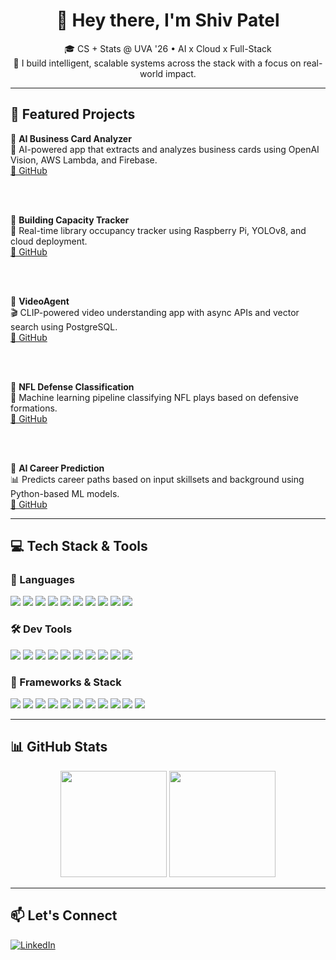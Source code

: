 <h1 align="center">👋 Hey there, I'm Shiv Patel</h1>

<p align="center">
  🎓 CS + Stats @ UVA '26 • AI x Cloud x Full-Stack  
  <br>
  🧠 I build intelligent, scalable systems across the stack with a focus on real-world impact.
</p>

---

## 🚀 Featured Projects

<p align="left">

🔹 <strong>AI Business Card Analyzer</strong>  
🪪 AI-powered app that extracts and analyzes business cards using OpenAI Vision, AWS Lambda, and Firebase.  
<a href="https://github.com/shivpatel0812/ai_business_analyzer">🔗 GitHub</a>

<br><br>

🔹 <strong>Building Capacity Tracker</strong>  
🏢 Real-time library occupancy tracker using Raspberry Pi, YOLOv8, and cloud deployment.  
<a href="https://github.com/shivpatel0812/Building_Cap_Track">🔗 GitHub</a>

<br><br>

🔹 <strong>VideoAgent</strong>  
🎬 CLIP-powered video understanding app with async APIs and vector search using PostgreSQL.  
<a href="https://github.com/shivpatel0812/videoagent">🔗 GitHub</a>

<br><br>

🔹 <strong>NFL Defense Classification</strong>  
🏈 Machine learning pipeline classifying NFL plays based on defensive formations.  
<a href="https://github.com/shivpatel0812/NFLDefenseClassification">🔗 GitHub</a>

<br><br>

🔹 <strong>AI Career Prediction</strong>  
📊 Predicts career paths based on input skillsets and background using Python-based ML models.  
<a href="https://github.com/shivpatel0812/AICareerPrediction">🔗 GitHub</a>

</p>

---

## 💻 Tech Stack & Tools

### 🧠 Languages  
<img src="https://img.shields.io/badge/-Java-informational?style=flat&logo=java&logoColor=white&color=007396"/>
<img src="https://img.shields.io/badge/-Python-informational?style=flat&logo=python&logoColor=white&color=3776AB"/>
<img src="https://img.shields.io/badge/-R-informational?style=flat&logo=r&logoColor=white&color=276DC3"/>
<img src="https://img.shields.io/badge/-SQL-informational?style=flat&logo=mysql&logoColor=white&color=4479A1"/>
<img src="https://img.shields.io/badge/-JavaScript-informational?style=flat&logo=javascript&logoColor=white&color=F7DF1E"/>
<img src="https://img.shields.io/badge/-TypeScript-informational?style=flat&logo=typescript&logoColor=white&color=3178C6"/>
<img src="https://img.shields.io/badge/-C-informational?style=flat&logo=c&logoColor=white&color=A8B9CC"/>
<img src="https://img.shields.io/badge/-C++-informational?style=flat&logo=c%2B%2B&logoColor=white&color=00599C"/>
<img src="https://img.shields.io/badge/-HTML5-informational?style=flat&logo=html5&logoColor=white&color=E34F26"/>
<img src="https://img.shields.io/badge/-CSS3-informational?style=flat&logo=css3&logoColor=white&color=1572B6"/>

### 🛠️ Dev Tools  
<img src="https://img.shields.io/badge/-React-informational?style=flat&logo=react&logoColor=white&color=61DAFB"/>
<img src="https://img.shields.io/badge/-React_Native-informational?style=flat&logo=react&logoColor=white&color=61DAFB"/>
<img src="https://img.shields.io/badge/-GitHub-informational?style=flat&logo=github&logoColor=white&color=181717"/>
<img src="https://img.shields.io/badge/-AWS-informational?style=flat&logo=amazonaws&logoColor=white&color=FF9900"/>
<img src="https://img.shields.io/badge/-Google_Cloud-informational?style=flat&logo=googlecloud&logoColor=white&color=4285F4"/>
<img src="https://img.shields.io/badge/-Azure-informational?style=flat&logo=microsoftazure&logoColor=white&color=0078D4"/>
<img src="https://img.shields.io/badge/-Docker-informational?style=flat&logo=docker&logoColor=white&color=2496ED"/>
<img src="https://img.shields.io/badge/-OpenAI_API-informational?style=flat&logo=openai&logoColor=white&color=412991"/>
<img src="https://img.shields.io/badge/-LangChain-informational?style=flat&color=0A192F"/>
<img src="https://img.shields.io/badge/-Gradle-informational?style=flat&logo=gradle&logoColor=white&color=02303A"/>

### 🧱 Frameworks & Stack  
<img src="https://img.shields.io/badge/-Node.js-informational?style=flat&logo=node.js&logoColor=white&color=339933"/>
<img src="https://img.shields.io/badge/-Express.js-informational?style=flat&logo=express&logoColor=white&color=000000"/>
<img src="https://img.shields.io/badge/-FastAPI-informational?style=flat&logo=fastapi&logoColor=white&color=009688"/>
<img src="https://img.shields.io/badge/-Next.js-informational?style=flat&logo=next.js&logoColor=white&color=000000"/>
<img src="https://img.shields.io/badge/-Vite-informational?style=flat&logo=vite&logoColor=white&color=646CFF"/>
<img src="https://img.shields.io/badge/-TailwindCSS-informational?style=flat&logo=tailwindcss&logoColor=white&color=38B2AC"/>
<img src="https://img.shields.io/badge/-PostgreSQL-informational?style=flat&logo=postgresql&logoColor=white&color=336791"/>
<img src="https://img.shields.io/badge/-MongoDB-informational?style=flat&logo=mongodb&logoColor=white&color=47A248"/>
<img src="https://img.shields.io/badge/-JUnit-informational?style=flat&logo=java&logoColor=white&color=25A162"/>
<img src="https://img.shields.io/badge/-pytest-informational?style=flat&logo=python&logoColor=white&color=3776AB"/>
<img src="https://img.shields.io/badge/-Playwright-informational?style=flat&logo=microsoft&logoColor=white&color=40B5A4"/>

---

## 📊 GitHub Stats

<p align="center">
  <img src="https://github-readme-stats.vercel.app/api?username=shivpatel0812&show_icons=true&theme=github_dark" height="170"/>
  <img src="https://github-readme-stats.vercel.app/api/top-langs/?username=shivpatel0812&layout=compact&theme=github_dark" height="170"/>
</p>

---

## 📫 Let's Connect

[![LinkedIn](https://img.shields.io/badge/-LinkedIn-blue?style=flat-square&logo=linkedin)](https://www.linkedin.com/in/shiv-patel-19a330205/)
